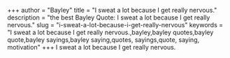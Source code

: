 +++
author = "Bayley"
title = "I sweat a lot because I get really nervous."
description = "the best Bayley Quote: I sweat a lot because I get really nervous."
slug = "i-sweat-a-lot-because-i-get-really-nervous"
keywords = "I sweat a lot because I get really nervous.,bayley,bayley quotes,bayley quote,bayley sayings,bayley saying,quotes, sayings,quote, saying, motivation"
+++
I sweat a lot because I get really nervous.
